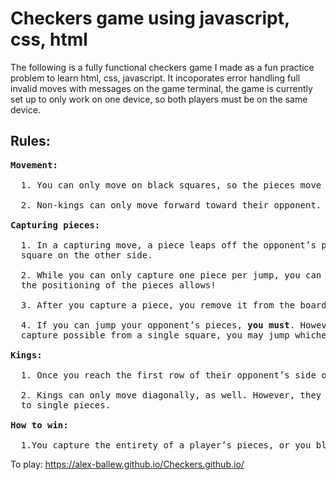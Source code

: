 # Checkers game using javascript, css, html
The following is a fully functional checkers game I made as a fun practice problem to learn html, css, javascript. It incoporates error handling full invalid moves with messages on the game terminal, the game is currently set up to only work on one device, so both players must be on the same device.

## Rules: ##
<pre>
<b>Movement:</b>
  
  1. You can only move on black squares, so the pieces move diagonally. 
  
  2. Non-kings can only move forward toward their opponent.
  
<b>Capturing pieces:</b>
  
  1. In a capturing move, a piece leaps off the opponent’s piece in a diagonal line, landing on a dark
  square on the other side. 
  
  2. While you can only capture one piece per jump, you can make multiple jumps in a single turn if 
  the positioning of the pieces allows!
  
  3. After you capture a piece, you remove it from the board and the opponent collects it.
  
  4. If you can jump your opponent’s pieces, <b>you must</b>. However, if there is more than one 
  capture possible from a single square, you may jump whichever piece is preferable.
  
<b>Kings:</b>
  
  1. Once you reach the first row of their opponent’s side of the board, your checker will be kinged!
  
  2. Kings can only move diagonally, as well. However, they can move forward or backward as opposed 
  to single pieces.
  
<b>How to win:</b>
  
  1.You capture the entirety of a player’s pieces, or you block a player’s pieces from moving.
</pre>
To play: https://alex-ballew.github.io/Checkers.github.io/
